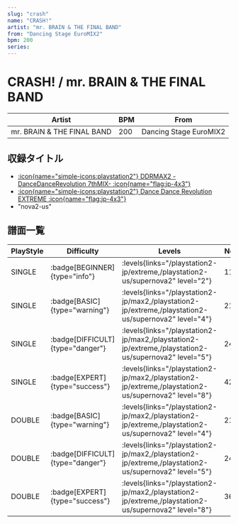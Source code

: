 ```yaml
---
slug: "crash"
name: "CRASH!"
artist: "mr. BRAIN & THE FINAL BAND"
from: "Dancing Stage EuroMIX2"
bpm: 200
series:
---
```


# CRASH! / mr. BRAIN & THE FINAL BAND

|Artist|BPM|From|
|------|---|----|
|mr. BRAIN & THE FINAL BAND|200|Dancing Stage EuroMIX2|

## 収録タイトル

- [:icon{name="simple-icons:playstation2"} DDRMAX2 -DanceDanceRevolution 7thMIX- :icon{name="flag:jp-4x3"}](/playstation2-jp/max2)
- [:icon{name="simple-icons:playstation2"} Dance Dance Revolution EXTREME :icon{name="flag:jp-4x3"}](/playstation2-jp/extreme)
- "nova2-us"

## 譜面一覧

|PlayStyle|Difficulty|Levels|Notes|Movie|
|---------|----------|------|-----|-----|
|SINGLE| :badge[BEGINNER]{type="info"}| :levels{links="/playstation2-jp/extreme,/playstation2-us/supernova2" level="2"}|110/0||
|SINGLE| :badge[BASIC]{type="warning"}| :levels{links="/playstation2-jp/max2,/playstation2-jp/extreme,/playstation2-us/supernova2" level="4"}|211/0||
|SINGLE| :badge[DIFFICULT]{type="danger"}| :levels{links="/playstation2-jp/max2,/playstation2-jp/extreme,/playstation2-us/supernova2" level="5"}|241/0||
|SINGLE| :badge[EXPERT]{type="success"}| :levels{links="/playstation2-jp/max2,/playstation2-jp/extreme,/playstation2-us/supernova2" level="8"}|422/0||
|DOUBLE| :badge[BASIC]{type="warning"}| :levels{links="/playstation2-jp/max2,/playstation2-jp/extreme,/playstation2-us/supernova2" level="4"}|212/0||
|DOUBLE| :badge[DIFFICULT]{type="danger"}| :levels{links="/playstation2-jp/max2,/playstation2-jp/extreme,/playstation2-us/supernova2" level="5"}|241/0||
|DOUBLE| :badge[EXPERT]{type="success"}| :levels{links="/playstation2-jp/max2,/playstation2-jp/extreme,/playstation2-us/supernova2" level="8"}|363/0||
